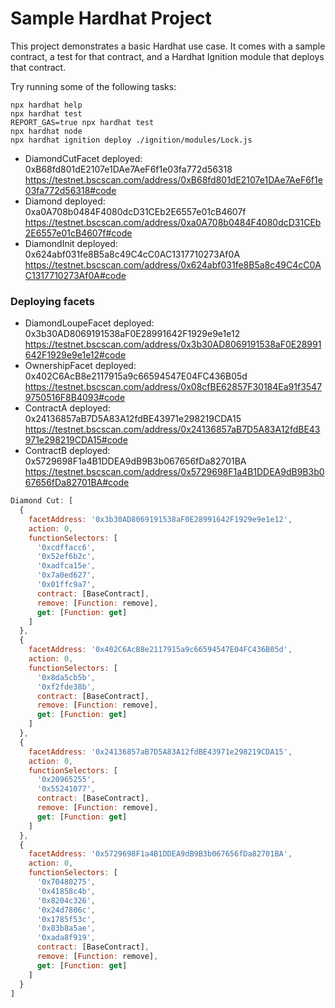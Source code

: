 # Sample Hardhat Project

This project demonstrates a basic Hardhat use case. It comes with a sample contract, a test for that contract, and a Hardhat Ignition module that deploys that contract.

Try running some of the following tasks:

```shell
npx hardhat help
npx hardhat test
REPORT_GAS=true npx hardhat test
npx hardhat node
npx hardhat ignition deploy ./ignition/modules/Lock.js
```

- DiamondCutFacet deployed: 0xB68fd801dE2107e1DAe7AeF6f1e03fa772d56318
  https://testnet.bscscan.com/address/0xB68fd801dE2107e1DAe7AeF6f1e03fa772d56318#code
- Diamond deployed: 0xa0A708b0484F4080dcD31CEb2E6557e01cB4607f
  https://testnet.bscscan.com/address/0xa0A708b0484F4080dcD31CEb2E6557e01cB4607f#code
- DiamondInit deployed: 0x624abf031fe8B5a8c49C4cC0AC1317710273Af0A
  https://testnet.bscscan.com/address/0x624abf031fe8B5a8c49C4cC0AC1317710273Af0A#code

### Deploying facets

- DiamondLoupeFacet deployed: 0x3b30AD8069191538aF0E28991642F1929e9e1e12
  https://testnet.bscscan.com/address/0x3b30AD8069191538aF0E28991642F1929e9e1e12#code
- OwnershipFacet deployed: 0x402C6AcB8e2117915a9c66594547E04FC436B05d
  https://testnet.bscscan.com/address/0x08cfBE62857F30184Ea91f35479750516F8B4093#code
- ContractA deployed: 0x24136857aB7D5A83A12fdBE43971e298219CDA15
  https://testnet.bscscan.com/address/0x24136857aB7D5A83A12fdBE43971e298219CDA15#code
- ContractB deployed: 0x5729698F1a4B1DDEA9dB9B3b067656fDa82701BA
  https://testnet.bscscan.com/address/0x5729698F1a4B1DDEA9dB9B3b067656fDa82701BA#code

```js
Diamond Cut: [
  {
    facetAddress: '0x3b30AD8069191538aF0E28991642F1929e9e1e12',
    action: 0,
    functionSelectors: [
      '0xcdffacc6',
      '0x52ef6b2c',
      '0xadfca15e',
      '0x7a0ed627',
      '0x01ffc9a7',
      contract: [BaseContract],
      remove: [Function: remove],
      get: [Function: get]
    ]
  },
  {
    facetAddress: '0x402C6AcB8e2117915a9c66594547E04FC436B05d',
    action: 0,
    functionSelectors: [
      '0x8da5cb5b',
      '0xf2fde38b',
      contract: [BaseContract],
      remove: [Function: remove],
      get: [Function: get]
    ]
  },
  {
    facetAddress: '0x24136857aB7D5A83A12fdBE43971e298219CDA15',
    action: 0,
    functionSelectors: [
      '0x20965255',
      '0x55241077',
      contract: [BaseContract],
      remove: [Function: remove],
      get: [Function: get]
    ]
  },
  {
    facetAddress: '0x5729698F1a4B1DDEA9dB9B3b067656fDa82701BA',
    action: 0,
    functionSelectors: [
      '0x70480275',
      '0x41858c4b',
      '0x8204c326',
      '0x24d7806c',
      '0x1785f53c',
      '0x83b8a5ae',
      '0xada8f919',
      contract: [BaseContract],
      remove: [Function: remove],
      get: [Function: get]
    ]
  }
]
```
